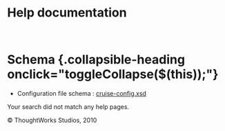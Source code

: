 Help documentation
==================

 

Schema {.collapsible-heading onclick="toggleCollapse($(this));"}
======

-   Configuration file schema :
    [cruise-config.xsd](../resources/cruise-config.xsd)

Your search did not match any help pages.



© ThoughtWorks Studios, 2010

